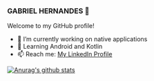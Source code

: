 <!-- Bem vindo!

<div>
  <a href="https://github.com/gabhernandes">
  <img height="180em" src="https://github-readme-stats.vercel.app/api?username=gabhernandes&show_icons=true&theme=dracula&include_all_commits=true&count_private=true"/>
  <img height="180em" src="https://github-readme-stats.vercel.app/api/top-langs/?username=gabhernandes&layout=compact&langs_count=7&theme=dracula"/>
</div>
  
  <div style="display: inline_block"><br>
  <img align="center" alt="Gabriel-Android" height="30" width="40" src="https://github.com/devicons/devicon/blob/master/icons/android/android-plain.svg">
  <img align="center" alt="Gabriel-Kotlin" height="30" width="40" src="https://github.com/devicons/devicon/blob/master/icons/kotlin/kotlin-original.svg">
  <img align="center" alt="Gabriel-Java" height="30" width="40" src="https://github.com/devicons/devicon/blob/master/icons/java/java-original.svg">
  
</div>

  
  <div>
    

    

  
  </div> -->
  
  ### GABRIEL HERNANDES 👋

Welcome to my GitHub profile!

- 🔭 I’m currently working on native applications
- 🌱 Learning Android and Kotlin
- 📫 Reach me: <a href="https://www.linkedin.com/in/gabriel-hernandes/">My LinkedIn Profile</a>
<!--
**gabhernandes/gabhernandes** is a ✨ _special_ ✨ repository because its `README.md` (this file) appears on your GitHub profile. -->

[![Anurag's github stats](https://github-readme-stats.vercel.app/api?username=gabhernandes)](https://github.com/anuraghazra/github-readme-stats)

<!--

Here are some ideas to get you started:

- 🔭 I’m currently working on ...
- 🌱 I’m currently learning ...
- 👯 I’m looking to collaborate on ...
- 🤔 I’m looking for help with ...
- 💬 Ask me about ...
- 📫 How to reach me: ...
- 😄 Pronouns: ...
- ⚡ Fun fact: ...
-->
  
